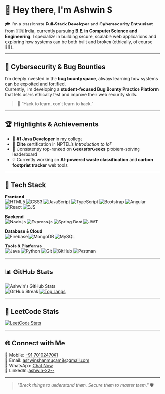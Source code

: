 # 👋 Hey there, I'm Ashwin S

🎓 I’m a passionate **Full-Stack Developer** and **Cybersecurity Enthusiast** from 🇮🇳 India, currently pursuing **B.E. in Computer Science and Engineering**. I specialize in building secure, scalable web applications and exploring how systems can be both built and broken (ethically, of course 👨‍💻).

---

## 🔐 Cybersecurity & Bug Bounties

I’m deeply invested in the **bug bounty space**, always learning how systems can be exploited and fortified.  
Currently, I'm developing a **student-focused Bug Bounty Practice Platform** that lets users ethically test and improve their web security skills.

> 🔎 “Hack to learn, don’t learn to hack.”

---

## 🏆 Highlights & Achievements

- 🥇 **#1 Java Developer** in my college
- 🥈 **Elite** certification in NPTEL’s *Introduction to IoT*
- 🧠 Consistently top-ranked on **GeeksforGeeks** problem-solving leaderboard
- 💡 Currently working on **AI-powered waste classification** and **carbon footprint tracker** web tools

---

## 💼 Tech Stack

**Frontend**  
![HTML5](https://img.shields.io/badge/-HTML5-E34F26?style=flat&logo=html5)
![CSS3](https://img.shields.io/badge/-CSS3-1572B6?style=flat&logo=css3)
![JavaScript](https://img.shields.io/badge/-JavaScript-F7DF1E?style=flat&logo=javascript)
![TypeScript](https://img.shields.io/badge/-TypeScript-3178C6?style=flat&logo=typescript)
![Bootstrap](https://img.shields.io/badge/-Bootstrap-563D7C?style=flat&logo=bootstrap)
![Angular](https://img.shields.io/badge/-Angular-DD0031?style=flat&logo=angular)
![React](https://img.shields.io/badge/-React-61DAFB?style=flat&logo=react)
![EJS](https://img.shields.io/badge/-EJS-3178C6?style=flat)

**Backend**  
![Node.js](https://img.shields.io/badge/-Node.js-339933?style=flat&logo=node.js)
![Express.js](https://img.shields.io/badge/-Express.js-000000?style=flat&logo=express)
![Spring Boot](https://img.shields.io/badge/-Spring-6DB33F?style=flat&logo=spring)
![JWT](https://img.shields.io/badge/-JWT-000000?style=flat&logo=jsonwebtokens)

**Database & Cloud**  
![Firebase](https://img.shields.io/badge/-Firebase-FFCA28?style=flat&logo=firebase)
![MongoDB](https://img.shields.io/badge/-MongoDB-47A248?style=flat&logo=mongodb)
![MySQL](https://img.shields.io/badge/-MySQL-4479A1?style=flat&logo=mysql)

**Tools & Platforms**  
![Java](https://img.shields.io/badge/-Java-007396?style=flat&logo=java)
![Python](https://img.shields.io/badge/-Python-3776AB?style=flat&logo=python)
![Git](https://img.shields.io/badge/-Git-F05032?style=flat&logo=git)
![GitHub](https://img.shields.io/badge/-GitHub-181717?style=flat&logo=github)
![Postman](https://img.shields.io/badge/-Postman-FF6C37?style=flat&logo=postman)

---

## 📊 GitHub Stats

![Ashwin's GitHub Stats](https://github-readme-stats.vercel.app/api?username=Ashwin-22082004&show_icons=true&theme=dark&count_private=true)  
![GitHub Streak](https://github-readme-streak-stats.herokuapp.com?user=Ashwin-22082004&theme=dark&date=20250712)
[![Top Langs](https://github-readme-stats.vercel.app/api/top-langs/?username=Ashwin-22082004&layout=compact&langs_count=8&hide_border=true&theme=dark)](https://github.com/Ashwin-22082004)

---

## 🧠 LeetCode Stats

[![LeetCode Stats](https://leetcard.jacoblin.cool/ashwin_03?ext=contest&theme=dark)](https://leetcode.com/u/ashwin_03/)

---

## 🌐 Connect with Me

📱 Mobile: [+91 7010247061](tel:+917010247061)  
📧 Email: [ashwinshanmugam8@gmail.com](mailto:ashwinshanmugam8@gmail.com)  
💬 WhatsApp: [Chat Now](https://wa.me/919010247061)  
🔗 LinkedIn: [ashwin-22--](https://www.linkedin.com/in/ashwin-22--/)

---

> _"Break things to understand them. Secure them to master them."_ 🛡️

